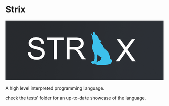 # Strix

![](banner.png)

A high level interpreted programming language.

check the tests' folder for an up-to-date showcase of the language.

